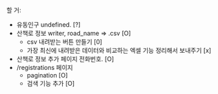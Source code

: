 할 거:

- 유동인구 undefined. [?]
- 산책로 정보 writer, road_name => .csv [O]
  - csv 내려받는 버튼 만들기 [0]
  - 가장 최신에 내려받은 데이터와 비교하는 엑셀 기능 정리해서 보내주기 [x]
- 산책로 정보 추가 페이지 전화번호. [O]
- /registrations 페이지
  - pagination [O]
  - 검색 기능 추가 [O]
